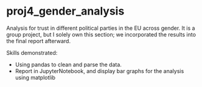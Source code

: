# proj4_gender_analysis

Analysis for trust in different political parties in the EU across gender. It is a group project, but I solely own this section; we incorporated the results into the final report afterward. 

Skills demonstrated: 
- Using pandas to clean and parse the data.
- Report in JupyterNotebook, and display bar graphs for the analysis using matplotlib
